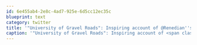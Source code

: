 ```yaml
---
id: 6e455ab4-2e8c-4ad7-925e-6d5cc12ec35c
blueprint: text
category: twitter
title: '"University of Gravel Roads": Inspiring account of @Renedian''s 154,000km motorcycle adventure around the world: http://bit.ly/ctHali'
caption: '"University of Gravel Roads": Inspiring account of <span class="username username_linked">@<a href="https://twitter.com/Renedian" title="Renedian Motorcycle Tours">Renedian</a></span>''s 154,000km motorcycle adventure around the world: http://bit.ly/ctHali'
---
```

